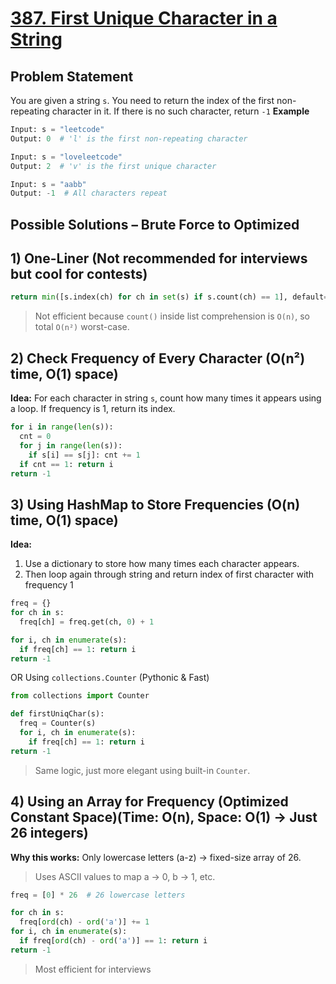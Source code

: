 # [387. First Unique Character in a String](https://leetcode.com/problems/first-unique-character-in-a-string/description/)

## Problem Statement
You are given a string `s`. You need to return the index of the first non-repeating character in it.
If there is no such character, return `-1`
**Example**
```python
Input: s = "leetcode"
Output: 0  # 'l' is the first non-repeating character
```
```python
Input: s = "loveleetcode"
Output: 2  # 'v' is the first unique character
```
```python
Input: s = "aabb"
Output: -1  # All characters repeat
```
## Possible Solutions – Brute Force to Optimized
## 1) One-Liner (Not recommended for interviews but cool for contests)
```python
return min([s.index(ch) for ch in set(s) if s.count(ch) == 1], default=-1)
```
> Not efficient because `count()` inside list comprehension is `O(n)`, so total `O(n²)` worst-case.

## 2) Check Frequency of Every Character (O(n²) time, O(1) space)
**Idea:** For each character in string `s`, count how many times it appears using a loop. If frequency is 1, return its index.

```python
for i in range(len(s)):
  cnt = 0
  for j in range(len(s)):
    if s[i] == s[j]: cnt += 1
  if cnt == 1: return i
return -1
```

## 3) Using HashMap to Store Frequencies (O(n) time, O(1) space)
**Idea:** 
1. Use a dictionary to store how many times each character appears.
2. Then loop again through string and return index of first character with frequency 1

```python
freq = {}
for ch in s:
  freq[ch] = freq.get(ch, 0) + 1

for i, ch in enumerate(s):
  if freq[ch] == 1: return i
return -1
```
OR Using `collections.Counter` (Pythonic & Fast)
```python
from collections import Counter

def firstUniqChar(s):
  freq = Counter(s)
  for i, ch in enumerate(s):
    if freq[ch] == 1: return i
return -1
```
> Same logic, just more elegant using built-in `Counter`.

## 4) Using an Array for Frequency (Optimized Constant Space)(Time: O(n), Space: O(1) → Just 26 integers)
**Why this works:** Only lowercase letters (a-z) → fixed-size array of 26.
> Uses ASCII values to map a → 0, b → 1, etc.

```python
freq = [0] * 26  # 26 lowercase letters

for ch in s:
  freq[ord(ch) - ord('a')] += 1
for i, ch in enumerate(s):
  if freq[ord(ch) - ord('a')] == 1: return i
return -1
```
> Most efficient for interviews